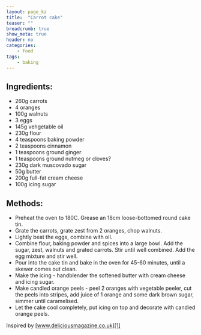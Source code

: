 ```yaml
---
layout: page_kz
title:  "Carrot cake"
teaser: ""
breadcrumb: true
show_meta: true
header: no
categories:
    - food
tags:
    - baking
---
```


## Ingredients:

* 260g carrots
* 4 oranges
* 100g walnuts
* 3 eggs
* 145g vehgetable oil
* 230g flour
* 4 teaspoons baking powder
* 2 teaspoons cinnamon
* 1 teaspoons ground ginger
* 1 teaspoons ground nutmeg or cloves?
* 230g dark muscovado sugar
* 50g butter
* 200g full-fat cream cheese
* 100g icing sugar




## Methods:

* Preheat the oven to 180C. Grease an 18cm loose-bottomed round cake tin.
* Grate the carrots, grate zest from 2 oranges, chop walnuts.
* Lightly beat the eggs, combine with oil.
* Combine flour, baking powder and spices into a large bowl. Add the sugar, zest, walnuts and grated carrots. Stir until well combined. Add the egg mixture and stir well.
* Pour into the cake tin and bake in the oven for 45-60 minutes, until a skewer comes out clean.
* Make the icing - handblender the softened butter with cream cheese and icing sugar.
* Make candied orange peels - peel 2 oranges with vegetable peeler, cut the peels into stripes, add juice of 1 orange and some dark brown sugar, simmer until caramelised.
* Let the cake cool completely, put icing on top and decorate with candied orange peels.



Inspired by [www.deliciousmagazine.co.uk][1]

[1]: https://www.deliciousmagazine.co.uk/recipes/paul-hollywoods-ultimate-carrot-cake/
